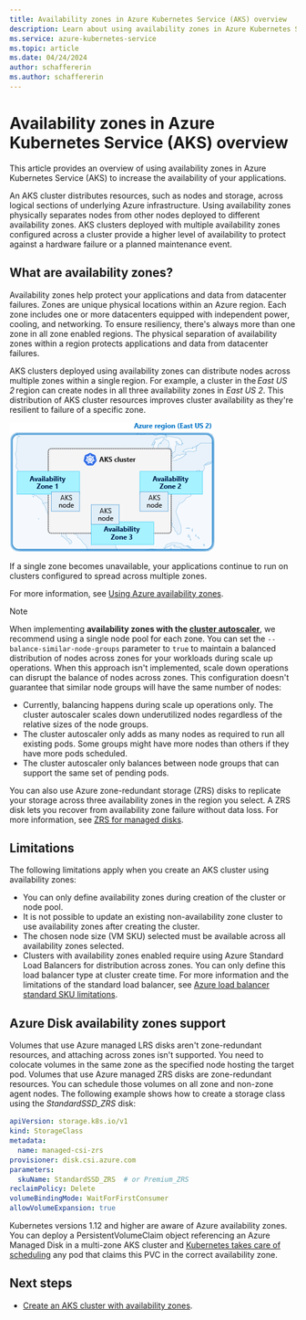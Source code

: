 ```yaml
---
title: Availability zones in Azure Kubernetes Service (AKS) overview
description: Learn about using availability zones in Azure Kubernetes Service (AKS) to increase the availability of your applications.
ms.service: azure-kubernetes-service
ms.topic: article
ms.date: 04/24/2024
author: schaffererin
ms.author: schaffererin
---
```


# Availability zones in Azure Kubernetes Service (AKS) overview

This article provides an overview of using availability zones in Azure Kubernetes Service (AKS) to increase the availability of your applications.

An AKS cluster distributes resources, such as nodes and storage, across logical sections of underlying Azure infrastructure. Using availability zones physically separates nodes from other nodes deployed to different availability zones. AKS clusters deployed with multiple availability zones configured across a cluster provide a higher level of availability to protect against a hardware failure or a planned maintenance event.

## What are availability zones?

Availability zones help protect your applications and data from datacenter failures. Zones are unique physical locations within an Azure region. Each zone includes one or more datacenters equipped with independent power, cooling, and networking. To ensure resiliency, there's always more than one zone in all zone enabled regions. The physical separation of availability zones within a region protects applications and data from datacenter failures.

AKS clusters deployed using availability zones can distribute nodes across multiple zones within a single region. For example, a cluster in the *East US 2* region can create nodes in all three availability zones in *East US 2*. This distribution of AKS cluster resources improves cluster availability as they're resilient to failure of a specific zone.

![AKS node distribution across availability zones](media/availability-zones/aks-availability-zones.png)

If a single zone becomes unavailable, your applications continue to run on clusters configured to spread across multiple zones.

For more information, see [Using Azure availability zones](../reliability/availability-zones-overview.md).

> [!NOTE]
> When implementing **availability zones with the [cluster autoscaler](./cluster-autoscaler-overview.md)**, we recommend using a single node pool for each zone. You can set the `--balance-similar-node-groups` parameter to `true` to maintain a balanced distribution of nodes across zones for your workloads during scale up operations. When this approach isn't implemented, scale down operations can disrupt the balance of nodes across zones. This configuration doesn't guarantee that similar node groups will have the same number of nodes:
>
> * Currently, balancing happens during scale up operations only. The cluster autoscaler scales down underutilized nodes regardless of the relative sizes of the node groups.
> * The cluster autoscaler only adds as many nodes as required to run all existing pods. Some groups might have more nodes than others if they have more pods scheduled.
> * The cluster autoscaler only balances between node groups that can support the same set of pending pods.
>
> You can also use Azure zone-redundant storage (ZRS) disks to replicate your storage across three availability zones in the region you select. A ZRS disk lets you recover from availability zone failure without data loss. For more information, see [ZRS for managed disks](../virtual-machines/disks-redundancy.md#zone-redundant-storage-for-managed-disks).

## Limitations

The following limitations apply when you create an AKS cluster using availability zones:

* You can only define availability zones during creation of the cluster or node pool.
* It is not possible to update an existing non-availability zone cluster to use availability zones after creating the cluster.
* The chosen node size (VM SKU) selected must be available across all availability zones selected.
* Clusters with availability zones enabled require using Azure Standard Load Balancers for distribution across zones. You can only define this load balancer type at cluster create time. For more information and the limitations of the standard load balancer, see [Azure load balancer standard SKU limitations][standard-lb-limitations].

## Azure Disk availability zones support

Volumes that use Azure managed LRS disks aren't zone-redundant resources, and attaching across zones isn't supported. You need to colocate volumes in the same zone as the specified node hosting the target pod. Volumes that use Azure managed ZRS disks are zone-redundant resources. You can schedule those volumes on all zone and non-zone agent nodes. The following example shows how to create a storage class using the *StandardSSD_ZRS* disk:

```yaml
apiVersion: storage.k8s.io/v1
kind: StorageClass
metadata:
  name: managed-csi-zrs
provisioner: disk.csi.azure.com
parameters:
  skuName: StandardSSD_ZRS  # or Premium_ZRS
reclaimPolicy: Delete
volumeBindingMode: WaitForFirstConsumer
allowVolumeExpansion: true
```

Kubernetes versions 1.12 and higher are aware of Azure availability zones. You can deploy a PersistentVolumeClaim object referencing an Azure Managed Disk in a multi-zone AKS cluster and [Kubernetes takes care of scheduling](https://kubernetes.io/docs/setup/best-practices/multiple-zones/#storage-access-for-zones) any pod that claims this PVC in the correct availability zone.

## Next steps

* [Create an AKS cluster with availability zones](./availability-zones.md).

<!-- LINKS -->
[standard-lb-limitations]: load-balancer-standard.md#limitations